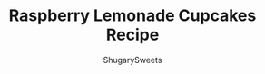 ---
layout: ../../layouts/MarkdownPostLayout.astro
title: Raspberry Lemonade Cupcakes Recipe
author: ShugarySweets
pubDate: 2019-07-18
description: "You’ll love the simplicity of these raspberry lemonade cupcakes. A box cake mix and fresh homemade raspberry buttercream frosting make this recipe easy to make and delicious to eat. A fresh raspberry tops the cupcake for extra fresh goodness!"
image_url: https://www.shugarysweets.com/wp-content/uploads/2012/07/raspberry-lemonade-cupcakes-6.jpg
tags: ["Cupcake","American"]
calories: 313
protein: 2
carbohydrates: 52
fats: 11
fiber: 0
ingredients: ["1 box (18.25 ounce) white cake mix","1 box (3 ounce) lemon jello gelatin powder","3 large egg whites","1/3 cup vegetable oil","1 1/4 cup water","1 cup unsalted butter, softened","7 cups powdered sugar","1/2 cup frozen raspberry lemonade concentrate, thawed","2 drops red food coloring"]
serves: 24
time: "33 minutes"
prepTime: "15 minutes"
instructions: ["For the cake, add cake mix, jello, egg whites, oil and water in a mixing bowl. Beat 2 minutes until blended. Fill cupcake liners half full and baking in a 350 degree oven for about 18 minutes. Allow to cool completely.","For the frosting, beat butter, powdered sugar, raspberry lemonade and food coloring on high for 5 minutes, until light and fluffy. Fill a decorator bag (I used tip 2D) and pipe onto cooled cupcakes. Sprinkle with sparkly coarse sugar if desired and top with fresh raspberry."]
nutrition: ["313 calories","52 grams carbohydrates","20 milligrams cholesterol","11 grams fat","0 grams fiber","2 grams protein","5 grams saturated fat","169 milligrams sodium","43 grams sugar","0 grams trans fat","5 grams unsaturated fat"]
---